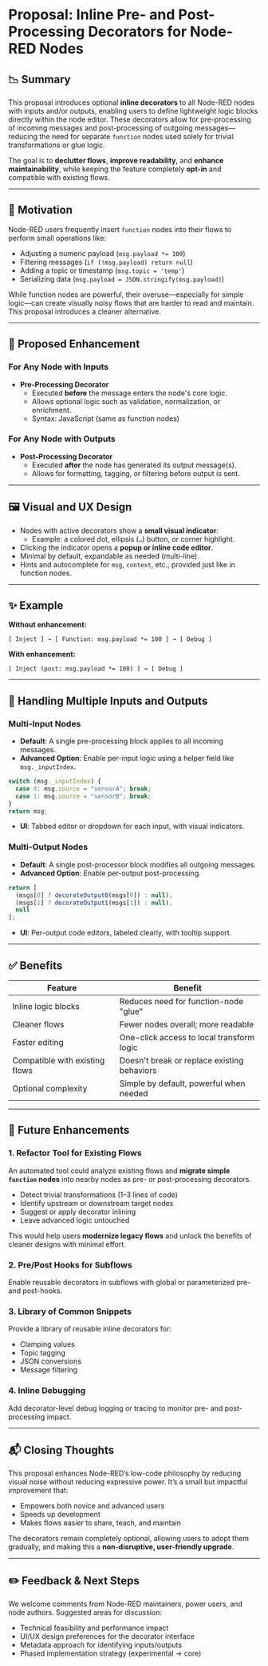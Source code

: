 # Proposal: Inline Pre- and Post-Processing Decorators for Node-RED Nodes

## 📉 Summary

This proposal introduces optional **inline decorators** to all Node-RED nodes with inputs and/or outputs, enabling users to define lightweight logic blocks directly within the node editor. These decorators allow for pre-processing of incoming messages and post-processing of outgoing messages—reducing the need for separate `function` nodes used solely for trivial transformations or glue logic.

The goal is to **declutter flows**, **improve readability**, and **enhance maintainability**, while keeping the feature completely **opt-in** and compatible with existing flows.

---

## 🧠 Motivation

Node-RED users frequently insert `function` nodes into their flows to perform small operations like:

- Adjusting a numeric payload (`msg.payload *= 100`)
- Filtering messages (`if (!msg.payload) return null`)
- Adding a topic or timestamp (`msg.topic = 'temp'`)
- Serializing data (`msg.payload = JSON.stringify(msg.payload)`)

While function nodes are powerful, their overuse—especially for simple logic—can create visually noisy flows that are harder to read and maintain. This proposal introduces a cleaner alternative.

---

## 🌟 Proposed Enhancement

### For Any Node with Inputs

- **Pre-Processing Decorator**
  - Executed **before** the message enters the node's core logic.
  - Allows optional logic such as validation, normalization, or enrichment.
  - Syntax: JavaScript (same as function nodes)

### For Any Node with Outputs

- **Post-Processing Decorator**
  - Executed **after** the node has generated its output message(s).
  - Allows for formatting, tagging, or filtering before output is sent.

---

## 🖼 Visual and UX Design

- Nodes with active decorators show a **small visual indicator**:
  - Example: a colored dot, ellipsis (`…`) button, or corner highlight.
- Clicking the indicator opens a **popup or inline code editor**.
- Minimal by default, expandable as needed (multi-line).
- Hints and autocomplete for `msg`, `context`, etc., provided just like in function nodes.

---

## ✨ Example

**Without enhancement:**

```
[ Inject ] → [ Function: msg.payload *= 100 ] → [ Debug ]
```

**With enhancement:**

```
[ Inject (post: msg.payload *= 100) ] → [ Debug ]
```

---

## 🧹 Handling Multiple Inputs and Outputs

### Multi-Input Nodes

- **Default**: A single pre-processing block applies to all incoming messages.
- **Advanced Option**: Enable per-input logic using a helper field like `msg._inputIndex`.

```js
switch (msg._inputIndex) {
  case 0: msg.source = "sensorA"; break;
  case 1: msg.source = "sensorB"; break;
}
return msg;
```

- **UI**: Tabbed editor or dropdown for each input, with visual indicators.

### Multi-Output Nodes

- **Default**: A single post-processor block modifies all outgoing messages.
- **Advanced Option**: Enable per-output post-processing.

```js
return [
  (msgs[0] ? decorateOutput0(msgs[0]) : null),
  (msgs[1] ? decorateOutput1(msgs[1]) : null),
  null
];
```

- **UI**: Per-output code editors, labeled clearly, with tooltip support.

---

## ✅ Benefits

| Feature                     | Benefit                                         |
|-----------------------------|--------------------------------------------------|
| Inline logic blocks         | Reduces need for function-node "glue"            |
| Cleaner flows               | Fewer nodes overall; more readable                |
| Faster editing              | One-click access to local transform logic         |
| Compatible with existing flows | Doesn't break or replace existing behaviors     |
| Optional complexity         | Simple by default, powerful when needed           |

---

## 🚀 Future Enhancements

### 1. Refactor Tool for Existing Flows

An automated tool could analyze existing flows and **migrate simple `function` nodes** into nearby nodes as pre- or post-processing decorators.

- Detect trivial transformations (1–3 lines of code)
- Identify upstream or downstream target nodes
- Suggest or apply decorator inlining
- Leave advanced logic untouched

This would help users **modernize legacy flows** and unlock the benefits of cleaner designs with minimal effort.

### 2. Pre/Post Hooks for Subflows

Enable reusable decorators in subflows with global or parameterized pre- and post-hooks.

### 3. Library of Common Snippets

Provide a library of reusable inline decorators for:

- Clamping values
- Topic tagging
- JSON conversions
- Message filtering

### 4. Inline Debugging

Add decorator-level debug logging or tracing to monitor pre- and post-processing impact.

---

## 📬 Closing Thoughts

This proposal enhances Node-RED’s low-code philosophy by reducing visual noise without reducing expressive power. It’s a small but impactful improvement that:

- Empowers both novice and advanced users
- Speeds up development
- Makes flows easier to share, teach, and maintain

The decorators remain completely optional, allowing users to adopt them gradually, and making this a **non-disruptive, user-friendly upgrade**.

---

## ✏️ Feedback & Next Steps

We welcome comments from Node-RED maintainers, power users, and node authors. Suggested areas for discussion:

- Technical feasibility and performance impact
- UI/UX design preferences for the decorator interface
- Metadata approach for identifying inputs/outputs
- Phased implementation strategy (experimental → core)

